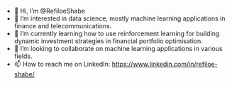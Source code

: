 - 👋 Hi, I’m @RefiloeShabe
- 👀 I’m interested in data science, mostly machine learning applications in finance and telecommunications. 
- 🌱 I’m currently learning how to use reinforcement learning for building dynamic investment strategies in financial portfolio optimisation. 
- 💞️ I’m looking to collaborate on machine learning applications in various fields.
- 📫 How to reach me on LinkedIn: https://www.linkedin.com/in/refiloe-shabe/ 

<!---
RefiloeShabe/RefiloeShabe is a ✨ special ✨ repository because its `README.md` (this file) appears on your GitHub profile.
You can click the Preview link to take a look at your changes.
--->
